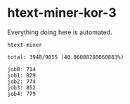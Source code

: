 # htext-miner-kor-3

Everything doing here is automated.

```
htext-miner

total: 3948/9855 (40.06088280060883%)

job0: 714
job1: 829
job2: 774
job3: 852
job4: 779
```